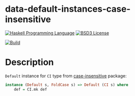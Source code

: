 # data-default-instances-case-insensitive

[![Haskell Programming Language](https://img.shields.io/badge/language-Haskell-blue.svg)][Haskell.org]
[![BSD3 License](http://img.shields.io/badge/license-BSD3-brightgreen.svg)][tl;dr Legal: BSD3]

[![Build](https://travis-ci.org/trskop/data-default-extra.svg)](https://travis-ci.org/trskop/data-default-extra)


# Description

`Default` instance for `CI` type from [case-insensitive][] package:

```Haskell
instance (Default s, FoldCase s) => Default (CI s) where
    def = CI.mk def
```


[case-insensitive]:
  https://hackage.haskell.org/package/case-insensitive
  "The case-insensitive package on Hackage"
[Haskell.org]:
  http://www.haskell.org
  "The Haskell Programming Language"
[tl;dr Legal: BSD3]:
  https://tldrlegal.com/license/bsd-3-clause-license-%28revised%29
  "BSD 3-Clause License (Revised)"
